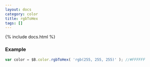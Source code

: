 ```yaml
---
layout: docs
category: color
title: rgbToHex
tags: []
---
```


{% include docs.html %}

### Example
```js
var color = $B.color.rgbToHex( 'rgb(255, 255, 255)' ); //#FFFFFF
```